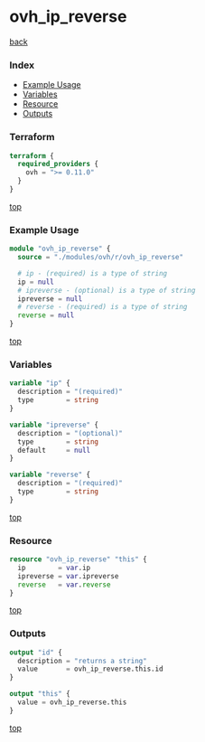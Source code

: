# ovh_ip_reverse

[back](../ovh.md)

### Index

- [Example Usage](#example-usage)
- [Variables](#variables)
- [Resource](#resource)
- [Outputs](#outputs)

### Terraform

```terraform
terraform {
  required_providers {
    ovh = ">= 0.11.0"
  }
}
```

[top](#index)

### Example Usage

```terraform
module "ovh_ip_reverse" {
  source = "./modules/ovh/r/ovh_ip_reverse"

  # ip - (required) is a type of string
  ip = null
  # ipreverse - (optional) is a type of string
  ipreverse = null
  # reverse - (required) is a type of string
  reverse = null
}
```

[top](#index)

### Variables

```terraform
variable "ip" {
  description = "(required)"
  type        = string
}

variable "ipreverse" {
  description = "(optional)"
  type        = string
  default     = null
}

variable "reverse" {
  description = "(required)"
  type        = string
}
```

[top](#index)

### Resource

```terraform
resource "ovh_ip_reverse" "this" {
  ip        = var.ip
  ipreverse = var.ipreverse
  reverse   = var.reverse
}
```

[top](#index)

### Outputs

```terraform
output "id" {
  description = "returns a string"
  value       = ovh_ip_reverse.this.id
}

output "this" {
  value = ovh_ip_reverse.this
}
```

[top](#index)